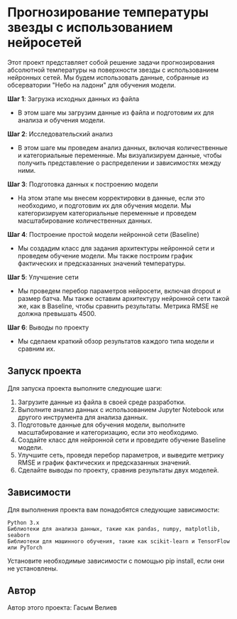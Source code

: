 # Прогнозирование температуры звезды с использованием нейросетей

Этот проект представляет собой решение задачи прогнозирования абсолютной температуры на поверхности звезды с использованием нейронных сетей. Мы будем использовать данные, собранные из обсерватории "Небо на ладони" для обучения модели.

**Шаг 1**: Загрузка исходных данных из файла
- В этом шаге мы загрузим данные из файла и подготовим их для анализа и обучения модели.

**Шаг 2**: Исследовательский анализ
- В этом шаге мы проведем анализ данных, включая количественные и категориальные переменные. Мы визуализируем данные, чтобы получить представление о распределении и зависимостях между ними.

**Шаг 3**: Подготовка данных к построению модели
- На этом этапе мы внесем корректировки в данные, если это необходимо, и подготовим их для обучения модели. Мы категоризируем категориальные переменные и проведем масштабирование количественных данных.

**Шаг 4**: Построение простой модели нейронной сети (Baseline)
- Мы создадим класс для задания архитектуры нейронной сети и проведем обучение модели. Мы также построим график фактических и предсказанных значений температуры.

**Шаг 5**: Улучшение сети
- Мы проведем перебор параметров нейросети, включая dropout и размер батча. Мы также оставим архитектуру нейронной сети такой же, как в Baseline, чтобы сравнить результаты. Метрика RMSE не должна превышать 4500.

**Шаг 6**: Выводы по проекту
- Мы сделаем краткий обзор результатов каждого типа модели и сравним их.

## Запуск проекта

Для запуска проекта выполните следующие шаги:

1. Загрузите данные из файла в своей среде разработки.
2. Выполните анализ данных с использованием Jupyter Notebook или другого инструмента для анализа данных.
3. Подготовьте данные для обучения модели, выполните масштабирование и категоризацию, если это необходимо.
4. Создайте класс для нейронной сети и проведите обучение Baseline модели.
5. Улучшите сеть, проведя перебор параметров, и выведите метрику RMSE и график фактических и предсказанных значений.
6. Сделайте выводы по проекту, сравнив результаты двух моделей.

## Зависимости

Для выполнения проекта вам понадобятся следующие зависимости:

    Python 3.x
    Библиотеки для анализа данных, такие как pandas, numpy, matplotlib, seaborn
    Библиотеки для машинного обучения, такие как scikit-learn и TensorFlow или PyTorch

Установите необходимые зависимости с помощью pip install, если они не установлены.

## Автор

Автор этого проекта: Гасым Велиев